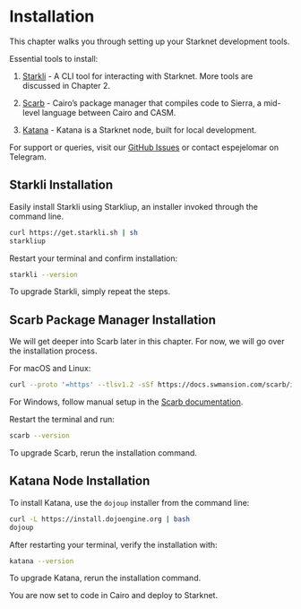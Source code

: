 # Installation

This chapter walks you through setting up your Starknet development
tools.

Essential tools to install:

1.  [Starkli](https://github.com/xJonathanLEI/starkli) - A CLI tool for
    interacting with Starknet. More tools are discussed in Chapter 2.

2.  [Scarb](https://github.com/software-mansion/scarb) - Cairo’s package
    manager that compiles code to Sierra, a mid-level language between
    Cairo and CASM.

3.  [Katana](https://github.com/dojoengine/dojo) - Katana is a Starknet node, built for local development.

For support or queries, visit our [GitHub
Issues](https://github.com/starknet-edu/starknetbook/issues) or contact
espejelomar on Telegram.

## Starkli Installation

Easily install Starkli using Starkliup, an installer invoked through the
command line.

```bash
curl https://get.starkli.sh | sh
starkliup
```

Restart your terminal and confirm installation:

```bash
starkli --version
```

To upgrade Starkli, simply repeat the steps.

## Scarb Package Manager Installation

We will get deeper into Scarb later in this chapter. For now, we will go over the installation process.

For macOS and Linux:

```bash
curl --proto '=https' --tlsv1.2 -sSf https://docs.swmansion.com/scarb/install.sh | sh
```

For Windows, follow manual setup in the [Scarb
documentation](https://docs.swmansion.com/scarb/download.html#windows).

Restart the terminal and run:

```bash
scarb --version
```

To upgrade Scarb, rerun the installation command.

## Katana Node Installation

To install Katana, use the `dojoup` installer from the command line:

```bash
curl -L https://install.dojoengine.org | bash
dojoup
```

After restarting your terminal, verify the installation with:

```bash
katana --version
```

To upgrade Katana, rerun the installation command.

You are now set to code in Cairo and deploy to Starknet.
